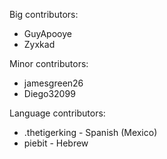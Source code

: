 Big contributors:
- GuyApooye
- Zyxkad

Minor contributors:
- jamesgreen26
- Diego32099

Language contributors:
- .thetigerking - Spanish (Mexico)
- piebit - Hebrew
